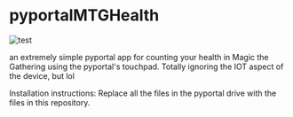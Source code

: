 # pyportalMTGHealth

![test](https://imgur.com/a/XurPEHJ)


an extremely simple pyportal app for counting your health in Magic the Gathering using the pyportal's touchpad. Totally ignoring the IOT aspect of the device, but lol

Installation instructions: Replace all the files in the pyportal drive with the files in this repository.
